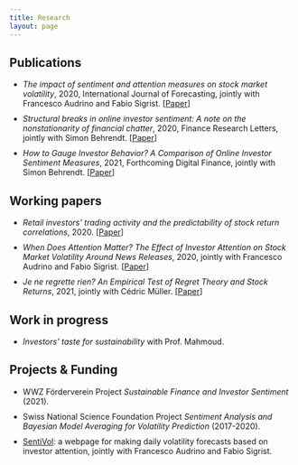 ```yaml
---
title: Research
layout: page
---
```


<style>
    ul li { margin-bottom: 10px; }
</style>


<h2>Publications</h2>

<ul>
	<li><i>The impact of sentiment and attention measures on stock market volatility</i>, 
		2020, International Journal of Forecasting, jointly with Francesco Audrino and Fabio Sigrist. [<a href="https://doi.org/10.1016/j.ijforecast.2019.05.010">Paper</a>]</li>
	<li><i>Structural breaks in online investor sentiment: A note on the nonstationarity of financial chatter</i>,
		2020,  Finance Research Letters, jointly with Simon Behrendt. [<a href="https://doi.org/10.1016/j.frl.2020.101479">Paper</a>]</li>
	<li><i>How to Gauge Investor Behavior? A Comparison of Online Investor Sentiment Measures</i>,
		2021, Forthcoming Digital Finance, jointly with Simon Behrendt. [<a href="https://papers.ssrn.com/sol3/papers.cfm?abstract_id=3418436">Paper</a>]</li>
</ul>

<h2>Working papers</h2>

<ul>
	<li><i>Retail investors’ trading activity and the predictability of stock return correlations</i>, 
		2020. [<a href="https://ssrn.com/abstract=3709775">Paper</a>]</li>
	<li><i>When Does Attention Matter? The Effect of Investor Attention on Stock Market Volatility Around News Releases</i>, 2020, 
		jointly with Francesco Audrino and Fabio Sigrist. [<a href="https://ssrn.com/abstract=3506720">Paper</a>]</li>
	<li><i>Je ne regrette rien? An Empirical Test of Regret Theory and Stock Returns</i>, 2021, jointly with Cédric Müller. [<a href="https://ssrn.com/abstract=3786835">Paper</a>]</li>
</ul>

<h2>Work in progress</h2>
<ul>
	<li><i>Investors' taste for sustainability</i> with Prof. Mahmoud.</li>
</ul>


<h2>Projects & Funding</h2>

<ul>
	<li>WWZ Förderverein Project <i>Sustainable Finance and Investor Sentiment</i> (2021).</li>
	<li>Swiss National Science Foundation Project <i>Sentiment Analysis and Bayesian Model Averaging for Volatility Prediction</i> (2017-2020).</li>
	<li><a href="http://sentivol.ch/">SentiVol</a>: a webpage for making daily volatility forecasts based on investor attention, jointly with Francesco Audrino and Fabio Sigrist. </li>
</ul>